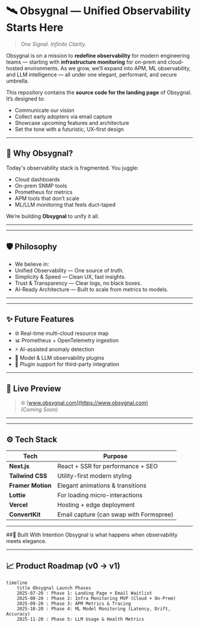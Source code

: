 # 🛰️ Obsygnal — Unified Observability Starts Here

> *One Signal. Infinite Clarity.*

Obsygnal is on a mission to **redefine observability** for modern engineering teams — starting with **infrastructure monitoring** for on-prem and cloud-hosted environments. As we grow, we’ll expand into APM, ML observability, and LLM intelligence — all under one elegant, performant, and secure umbrella.

This repository contains the **source code for the landing page** of Obsygnal. It’s designed to:
- Communicate our vision
- Collect early adopters via email capture
- Showcase upcoming features and architecture
- Set the tone with a futuristic, UX-first design

---

## 🧠 Why Obsygnal?

Today's observability stack is fragmented. You juggle:
- Cloud dashboards
- On-prem SNMP tools
- Prometheus for metrics
- APM tools that don't scale
- ML/LLM monitoring that feels duct-taped

We’re building **Obsygnal** to unify it all.

---

---

## 🛡️ Philosophy
- We believe in:
- Unified Observability — One source of truth.
- Simplicity & Speed — Clean UX, fast insights.
- Trust & Transparency — Clear logs, no black boxes.
- AI-Ready Architecture — Built to scale from metrics to models.

---
---
## ✨ Future Features
- 🌐 Real-time multi-cloud resource map
- 📊 Prometheus + OpenTelemetry ingestion
- ⚡ AI-assisted anomaly detection
- 🧠 Model & LLM observability plugins
- 🧩 Plugin support for third-party integration
---

## 🔭 Live Preview

> 🌐 [www.obsygnal.com](https://www.obsygnal.com)  
*(Coming Soon)*

---


---

## ⚙️ Tech Stack

| Tech             | Purpose                             |
|------------------|--------------------------------------|
| **Next.js**       | React + SSR for performance + SEO   |
| **Tailwind CSS**  | Utility-first modern styling        |
| **Framer Motion** | Elegant animations & transitions    |
| **Lottie**        | For loading micro-interactions      |
| **Vercel**        | Hosting + edge deployment           |
| **ConvertKit**    | Email capture (can swap with Formspree) |

---
##🧠 Built With Intention
Obsygnal is what happens when observability meets elegance.

---

## 📈 Product Roadmap (v0 → v1)

```mermaid
timeline
    title Obsygnal Launch Phases
    2025-07-20 : Phase 1: Landing Page + Email Waitlist
    2025-08-20 : Phase 2: Infra Monitoring MVP (Cloud + On-Prem)
    2025-09-20 : Phase 3: APM Metrics & Tracing
    2025-10-20 : Phase 4: ML Model Monitoring (Latency, Drift, Accuracy)
    2025-11-20 : Phase 5: LLM Usage & Health Metrics

